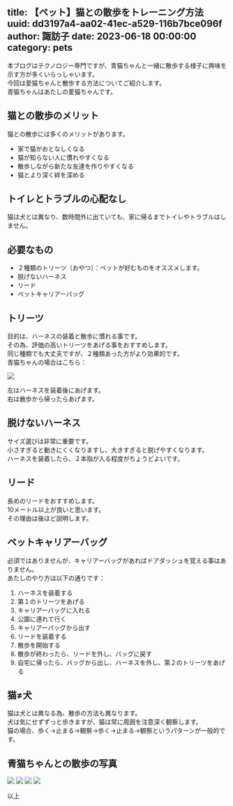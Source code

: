 title: 【ペット】猫との散歩をトレーニング方法
uuid: dd3197a4-aa02-41ec-a529-116b7bce096f
author: 諏訪子
date: 2023-06-18 00:00:00
category: pets
----
本ブログはテクノロジー専門ですが、青猫ちゃんと一緒に散歩する様子に興味を示す方が多くいらっしゃいます。\
今回は愛猫ちゃんと散歩する方法についてご紹介します。\
青猫ちゃんはあたしの愛猫ちゃんです。

## 猫との散歩のメリット

猫との散歩には多くのメリットがあります。
* 家で猫がおとなしくなる
* 猫が知らない人に慣れやすくなる
* 散歩しながら新たな友達を作りやすくなる
* 猫とより深く絆を深める

## トイレとトラブルの心配なし

猫は犬とは異なり、数時間外に出ていても、家に帰るまでトイレやトラブルはしません。

## 必要なもの

* ２種類のトリーツ（おやつ）：ペットが好むものをオススメします。
* 脱げないハーネス
* リード
* ペットキャリアーバッグ

## トリーツ

目的は、ハーネスの装着と散歩に慣れる事です。\
その為、評価の高いトリーツをあげる事をおすすめします。\
同じ種類でも大丈夫ですが、２種類あった方がより効果的です。\
青猫ちゃんの場合はこちら：

![](https://ass.technicalsuwako.moe/aoneko0.jpg)

左はハーネスを装着後にあげます。\
右は散歩から帰ったらあげます。

## 脱けないハーネス

サイズ選びは非常に重要です。\
小さすぎると動きにくくなりますし、大きすぎると脱げやすくなります。\
ハーネスを装着したら、２本指が入る程度がちょうどよいです。

## リード

長めのリードをおすすめします。\
10メートル以上が良いと思います。\
その理由は後ほど説明します。

## ペットキャリアーバッグ

必須ではありませんが、キャリアーバッグがあればドアダッシュを覚える事はありません。\
あたしのやり方は以下の通りです：

1. ハーネスを装着する
2. 第１のトリーツをあげる
3. キャリアーバッグに入れる
4. 公園に連れて行く
5. キャリアーバッグから出す
6. リードを装着する
7. 散歩を開始する
8. 散歩が終わったら、リードを外し、バッグに戻す
9. 自宅に帰ったら、バッグから出し、ハーネスを外し、第２のトリーツをあげる

## 猫≠犬

猫は犬とは異なる為、散歩の方法も異なります。\
犬は気にせずずっと歩きますが、猫は常に周囲を注意深く観察します。\
猫の場合、歩く→止まる→観察→歩く→止まる→観察というパターンが一般的です。

## 青猫ちゃんとの散歩の写真

![](https://ass.technicalsuwako.moe/aoneko1.jpg)
![](https://ass.technicalsuwako.moe/aoneko2.jpg)
![](https://ass.technicalsuwako.moe/aoneko3.jpg)
![](https://ass.technicalsuwako.moe/aoneko4.jpg)

以上
